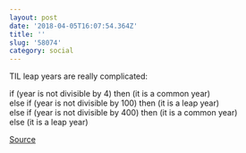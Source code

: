 ```yaml
---
layout: post
date: '2018-04-05T16:07:54.364Z'
title: ''
slug: '58074'
category: social
---
```

TIL leap years are really complicated:

if (year is not divisible by 4) then (it is a common year)  
else if (year is not divisible by 100) then (it is a leap year)  
else if (year is not divisible by 400) then (it is a common year)  
else (it is a leap year)

[Source](https://en.wikipedia.org/wiki/Leap_year#Algorithm)
